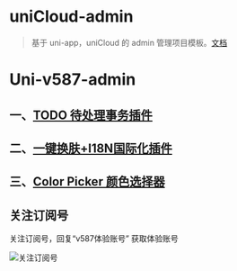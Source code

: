# uniCloud-admin

> 基于 uni-app，uniCloud 的 admin 管理项目模板。[文档](https://uniapp.dcloud.io/uniCloud/admin)
# Uni-v587-admin

## 一、[TODO 待处理事务插件](./uni_modules/v587-todo/readme.md)
## 二、[一键换肤+I18N国际化插件](./uni_modules/v587-theme/readme.md)
## 三、[Color Picker 颜色选择器](./uni_modules/v587-color-picker/readme.md)

## 关注订阅号

关注订阅号，回复“v587体验账号” 获取体验账号

![关注订阅号](https://vkceyugu.cdn.bspapp.com/VKCEYUGU-aeeaeb50-6081-4de4-b6ab-d4b54fca38bf/00aa4a73-04b4-4b1a-b6d1-161a2781ec88.jpg)


